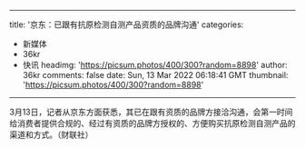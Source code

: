 
---
title: '京东：已跟有抗原检测自测产品资质的品牌沟通'
categories: 
 - 新媒体
 - 36kr
 - 快讯
headimg: 'https://picsum.photos/400/300?random=8898'
author: 36kr
comments: false
date: Sun, 13 Mar 2022 06:18:41 GMT
thumbnail: 'https://picsum.photos/400/300?random=8898'
---

<div>   
3月13日，记者从京东方面获悉，其已在跟有资质的品牌方接洽沟通，会第一时间给消费者提供合规的、经过有资质的品牌方授权的、方便购买抗原检测自测产品的渠道和方式。（财联社）  
</div>
            